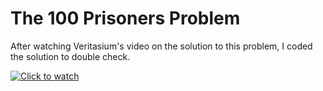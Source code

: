 # The 100 Prisoners Problem

After watching Veritasium's video on the solution to this problem, I coded the solution to double check.
 
[![Click to watch](https://img.youtube.com/vi/iSNsgj1OCLA/0.jpg)](https://www.youtube.com/watch?v=iSNsgj1OCLA)
